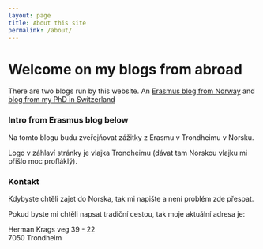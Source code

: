 ```yaml
---
layout: page
title: About this site
permalink: /about/
---
```


# Welcome on my blogs from abroad

There are two blogs run by this website. An [Erasmus blog from Norway](https://bender250.github.io/) and [blog from my PhD in Switzerland](https://bender250.github.io/eth.htm)


### Intro from Erasmus blog below

Na tomto blogu budu zveřejňovat zážitky z Erasmu v Trondheimu v Norsku.

Logo v záhlaví stránky je vlajka Trondheimu (dávat tam Norskou vlajku mi přišlo moc profláklý).

### Kontakt

Kdybyste chtěli zajet do Norska, tak mi napište a není problém zde přespat.

Pokud byste mi chtěli napsat tradiční cestou, tak moje aktuální adresa je:

Herman Krags veg 39 - 22<br />
7050 Trondheim
